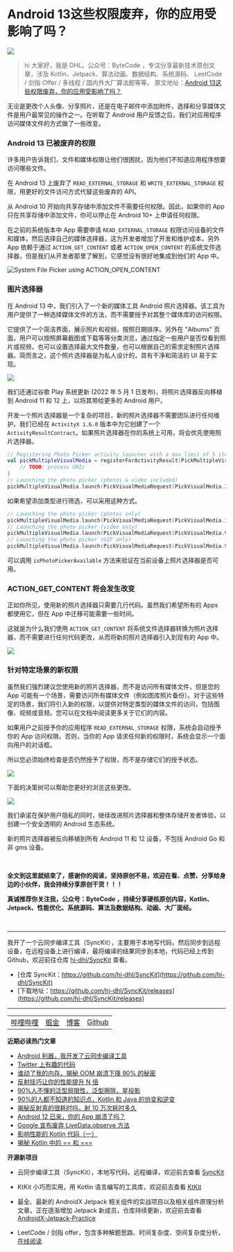 # Android 13这些权限废弃，你的应用受影响了吗？

![](https://img.hi-dhl.com/permisstion_qr.png)


> hi 大家好，我是 DHL。公众号：ByteCode ，专注分享最新技术原创文章，涉及 Kotlin、Jetpack、算法动画、数据结构、系统源码、 LeetCode / 剑指 Offer / 多线程 / 国内外大厂算法题等等。
> 原文地址：[Android 13这些权限废弃，你的应用受影响了吗？](https://mp.weixin.qq.com/s/t_E6kOU2jTJ82pcJ7ZkdMA)

无论是更改个人头像、分享照片、还是在电子邮件中添加附件，选择和分享媒体文件是用户最常见的操作之一。在听取了 Android 用户反馈之后，我们对应用程序访问媒体文件的方式做了一些改变。

### Android 13 已被废弃的权限

许多用户告诉我们，文件和媒体权限让他们很困扰，因为他们不知道应用程序想要访问哪些文件。

在 Android 13 上废弃了 `READ_EXTERNAL_STORAGE` 和 `WRITE_EXTERNAL_STORAGE` 权限，用更好的文件访问方式代替这些废弃的 API。

从 Android 10 开始向共享存储中添加文件不需要任何权限。因此，如果你的 App 只在共享存储中添加文件，你可以停止在 Android 10+ 上申请任何权限。

在之前的系统版本中 App 需要申请  `READ_EXTERNAL_STORAGE`  权限访问设备的文件和媒体，然后选择自己的媒体选择器，这为开发者增加了开发和维护成本，另外 App 依赖于通过 `ACTION_GET_CONTENT` 或者 `ACTION_OPEN_CONTENT` 的系统文件选择器，但是我们从开发者那里了解到，它感觉没有很好地集成到他们的 App 中。


![System File Picker using ACTION_OPEN_CONTENT](https://img.hi-dhl.com/202210310029344.jpeg)


### 图片选择器

在 Android 13 中，我们引入了一个新的媒体工具 Android 照片选择器。该工具为用户提供了一种选择媒体文件的方法，而不需要授予对其整个媒体库的访问权限。

它提供了一个简洁界面，展示照片和视频，按照日期排序。另外在 "Albums" 页面，用户可以按照屏幕截图或下载等等分类浏览，通过指定一些用户是否仅看到照片或视频，也可以设置选择最大文件数量，也可以根据自己的需求定制照片选择器。简而言之，这个照片选择器是为私人设计的，具有干净和简洁的 UI 易于实现。

![](https://img.hi-dhl.com/202210310029345.gif)



我们还通过谷歌 Play 系统更新 (2022 年 5 月 1 日发布)，将照片选择器反向移植到 Android 11 和 12 上，以将其带给更多的 Android 用户。

开发一个照片选择器是一个复杂的项目，新的照片选择器不需要团队进行任何维护。我们已经在 `ActivityX 1.6.0` 版本中为它创建了一个 `ActivityResultContract`。如果照片选择器在你的系统上可用，将会优先使用照片选择器。

```kotlin
// Registering Photo Picker activity launcher with a max limit of 5 items
val pickMultipleVisualMedia = registerForActivityResult(PickMultipleVisualMedia(5)) { uris ->
    // TODO: process URIs
}
// Launching the photo picker (photos & video included)
pickMultipleVisualMedia.launch(PickVisualMediaRequest(PickVisualMedia.ImageAndVideo))
```

如果希望添加类型进行筛选，可以采用这种方式。

```kotlin
// Launching the photo picker (photos only)
pickMultipleVisualMedia.launch(PickVisualMediaRequest(PickVisualMedia.ImageOnly))
// Launching the photo picker (video only)
pickMultipleVisualMedia.launch(PickVisualMediaRequest(PickVisualMedia.VideoOnly))
// Launching the photo picker (GIF only)
pickMultipleVisualMedia.launch(PickVisualMediaRequest(PickVisualMedia.SingleMimeType("image/gif")))
```

可以调用 `isPhotoPickerAvailable` 方法来验证在当前设备上照片选择器是否可用。

### ACTION_GET_CONTENT 将会发生改变

正如你所见，使用新的照片选择器只需要几行代码。虽然我们希望所有的 Apps 都使用它，但在 App 中迁移可能需要一些时间。

这就是为什么我们使用 `ACTION_GET_CONTENT` 将系统文件选择器转换为照片选择器，而不需要进行任何代码更改，从而将新的照片选择器引入到现有的 App 中。

![](https://img.hi-dhl.com/202210310029346.gif)




### 针对特定场景的新权限

虽然我们强烈建议您使用新的照片选择器，而不是访问所有媒体文件，但是您的 App 可能有一个场景，需要访问所有媒体文件（例如图库照片备份）。对于这些特定的场景，我们将引入新的权限，以提供对特定类型的媒体文件的访问，包括图像、视频或音频。您可以在文档中阅读更多关于它们的内容。

如果用户之前授予你的应用程序 `READ_EXTERNAL_STORAGE` 权限，系统会自动授予你的 App 访问权限。否则，当你的 App 请求任何新的权限时，系统会显示一个面向用户的对话框。

所以您必须始终检查是否仍然授予了权限，而不是存储它们的授予状态。

![](https://img.hi-dhl.com/202210310029347.jpeg)


下面的决策树可以帮助您更好的浏览这些更改。

![](https://img.hi-dhl.com/202210310029348.jpeg)


我们承诺在保护用户隐私的同时，继续改进照片选择器和整体存储开发者体验，以创建一个安全透明的 Android 生态系统。

新的照片选择器被反向移植到所有 Android 11 和 12 设备，不包括 Android Go 和非 gms 设备。


<br/>

**全文到这里就结束了，感谢你的阅读，坚持原创不易，欢迎在看、点赞、分享给身边的小伙伴，我会持续分享原创干货！！！**


**真诚推荐你关注我，公众号：ByteCode ，持续分享硬核原创内容，Kotlin、Jetpack、性能优化、系统源码、算法及数据结构、动画、大厂面经。**

<br/>

___

我开了一个云同步编译工具（SyncKit），主要用于本地写代码，然后同步到远程设备，在远程设备上进行编译，最将编译的结果同步到本地，代码已经上传到 Github，欢迎前往仓库 [hi-dhl/SyncKit](https://github.com/hi-dhl/SyncKit)  查看。

* [仓库 SyncKit：https://github.com/hi-dhl/SyncKit](https://github.com/hi-dhl/SyncKit)
* [下载地址：https://github.com/hi-dhl/SyncKit/releases](https://github.com/hi-dhl/SyncKit/releases)


---
<div align="center">
    <table>
        <tr>
             <td><a href=" https://space.bilibili.com/498153238">哔哩哔哩</a></td>
             <td><a href=" https://juejin.im/user/2594503168898744">掘金</a></td>
             <td><a href=" https://hi-dhl.com">博客</td>
             <td><a href=" https://github.com/hi-dhl">Github</a></td>
         </tr>
     </table>
</div>

**近期必读热门文章**

* [Android 利器，我开发了云同步编译工具](https://mp.weixin.qq.com/s/jRlrtnOg6Ww-C_Xb6719EA)
* [Twitter 上有趣的代码](https://mp.weixin.qq.com/s/ExxJMyYZP3sd9pnvdiEFAg)
* [谁动了我的内存，揭秘 OOM 崩溃下降 90% 的秘密](https://mp.weixin.qq.com/s/QZ6zZ6GoNpB5MWGi31k-UA)
* [反射技巧让你的性能提升 N 倍](https://mp.weixin.qq.com/s/AgEr6GhylkUfG_zWE5LTOw)
* [90%人不懂的泛型局限性，泛型擦除，星投影](https://mp.weixin.qq.com/s/brNq5OxitQ7WhPbA9y5lrA)
* [90%的人都不知道的知识点，Kotlin 和 Java 的协变和逆变](https://mp.weixin.qq.com/s/TqX2cLJFBe-NtxyGdGeYow)
* [揭秘反射真的很耗时吗，射 10 万次耗时多久](https://mp.weixin.qq.com/s/Ah8Yau_UW07s6LnGjrG4hA)
* [Android 12 已来，你的 App 崩溃了吗？](https://mp.weixin.qq.com/s/NuqAYoUq_0OorM1rVHUEHA)
* [Google 宣布废弃 LiveData.observe 方法](https://mp.weixin.qq.com/s/fp1ZOmqAcEBv2f7ec1r-zw)
* [影响性能的 Kotlin 代码（一）](https://mp.weixin.qq.com/s/8dAbt1-mcCVLWLXKC-1_xw)
* [揭秘 Kotlin 中的 == 和 ===](https://mp.weixin.qq.com/s/sYj_-wqENr9Jaw1p8iP4Jg)


**开源新项目**


* 云同步编译工具（SyncKit），本地写代码，远程编译，欢迎前去查看 [SyncKit](https://github.com/hi-dhl/SyncKit)

* KtKit 小巧而实用，用 Kotlin 语言编写的工具库，欢迎前去查看 [KtKit](https://github.com/hi-dhl/KtKit)

* 最全、最新的 AndroidX Jetpack 相关组件的实战项目以及相关组件原理分析文章，正在逐渐增加 Jetpack 新成员，仓库持续更新，欢迎前去查看 [AndroidX-Jetpack-Practice](https://github.com/hi-dhl/AndroidX-Jetpack-Practice)

* LeetCode / 剑指 offer，包含多种解题思路、时间复杂度、空间复杂度分析，[在线阅读](https://leetcode.hi-dhl.com)



